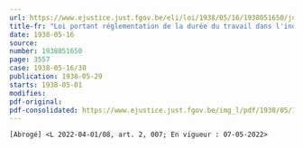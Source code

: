 ```yaml
---
url: https://www.ejustice.just.fgov.be/eli/loi/1938/05/16/1938051650/justel
title-fr: "Loi portant réglementation de la durée du travail dans l'industrie diamantaire. (NOTE : Consultation des versions antérieures à partir du 22-09-1987 et mise à jour au 27-04-2022)"
date: 1938-05-16
source:
number: 1938051650
page: 3557
case: 1938-05-16/30
publication: 1938-05-29
starts: 1938-05-01
modifies:
pdf-original:
pdf-consolidated: https://www.ejustice.just.fgov.be/img_l/pdf/1938/05/16/1938051650_F.pdf
---
```


`[Abrogé] <L 2022-04-01/08, art. 2, 007; En vigueur : 07-05-2022>`
